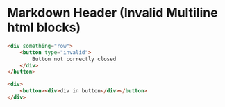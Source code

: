# Markdown Header (Invalid Multiline html blocks)

```html
<div something="row">
    <button type="invalid">
        Button not correctly closed
    </div>
</button>
```

```html
<div>
    <button><div>div in button</div></button>
</div>
```
